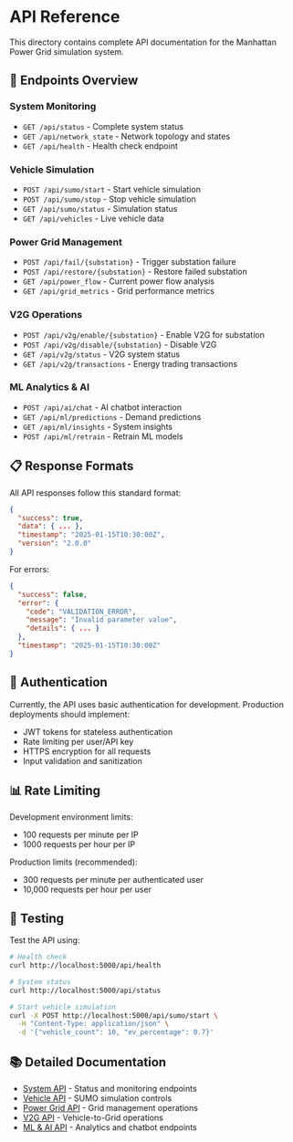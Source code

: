 # API Reference

This directory contains complete API documentation for the Manhattan Power Grid simulation system.

## 🔗 Endpoints Overview

### System Monitoring
- `GET /api/status` - Complete system status
- `GET /api/network_state` - Network topology and states
- `GET /api/health` - Health check endpoint

### Vehicle Simulation
- `POST /api/sumo/start` - Start vehicle simulation
- `POST /api/sumo/stop` - Stop vehicle simulation
- `GET /api/sumo/status` - Simulation status
- `GET /api/vehicles` - Live vehicle data

### Power Grid Management
- `POST /api/fail/{substation}` - Trigger substation failure
- `POST /api/restore/{substation}` - Restore failed substation
- `GET /api/power_flow` - Current power flow analysis
- `GET /api/grid_metrics` - Grid performance metrics

### V2G Operations
- `POST /api/v2g/enable/{substation}` - Enable V2G for substation
- `POST /api/v2g/disable/{substation}` - Disable V2G
- `GET /api/v2g/status` - V2G system status
- `GET /api/v2g/transactions` - Energy trading transactions

### ML Analytics & AI
- `POST /api/ai/chat` - AI chatbot interaction
- `GET /api/ml/predictions` - Demand predictions
- `GET /api/ml/insights` - System insights
- `POST /api/ml/retrain` - Retrain ML models

## 📋 Response Formats

All API responses follow this standard format:

```json
{
  "success": true,
  "data": { ... },
  "timestamp": "2025-01-15T10:30:00Z",
  "version": "2.0.0"
}
```

For errors:
```json
{
  "success": false,
  "error": {
    "code": "VALIDATION_ERROR",
    "message": "Invalid parameter value",
    "details": { ... }
  },
  "timestamp": "2025-01-15T10:30:00Z"
}
```

## 🔐 Authentication

Currently, the API uses basic authentication for development. Production deployments should implement:

- JWT tokens for stateless authentication
- Rate limiting per user/API key
- HTTPS encryption for all requests
- Input validation and sanitization

## 📊 Rate Limiting

Development environment limits:
- 100 requests per minute per IP
- 1000 requests per hour per IP

Production limits (recommended):
- 300 requests per minute per authenticated user
- 10,000 requests per hour per user

## 🧪 Testing

Test the API using:

```bash
# Health check
curl http://localhost:5000/api/health

# System status
curl http://localhost:5000/api/status

# Start vehicle simulation
curl -X POST http://localhost:5000/api/sumo/start \
  -H "Content-Type: application/json" \
  -d '{"vehicle_count": 10, "ev_percentage": 0.7}'
```

## 📚 Detailed Documentation

- [System API](system.md) - Status and monitoring endpoints
- [Vehicle API](vehicles.md) - SUMO simulation controls
- [Power Grid API](power_grid.md) - Grid management operations
- [V2G API](v2g.md) - Vehicle-to-Grid operations
- [ML & AI API](ml_ai.md) - Analytics and chatbot endpoints